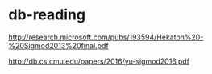 # db-reading

http://research.microsoft.com/pubs/193594/Hekaton%20-%20Sigmod2013%20final.pdf

http://db.cs.cmu.edu/papers/2016/yu-sigmod2016.pdf
